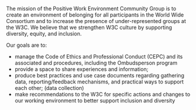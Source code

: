 The mission of the Positive Work Environment Community Group is to create an environment of belonging for all participants in the World Wide Consortium and to increase the presence of under-represented groups at the W3C. We believe that we strengthen W3C culture by supporting diversity, equity, and inclusion.

Our goals are to:

* manage the Code of Ethics and Professional Conduct (CEPC) and its associated and procedures, including the Ombudsperson program
* provide a space to share experiences and information;
* produce best practices and use case documents regarding gathering data, reporting/feedback mechanisms, and practical ways to support each other; (data collection)
* make recommendations to the W3C for specific actions and changes to our working environment to better support inclusion and diversity
